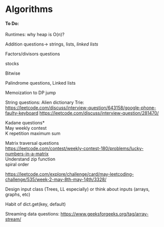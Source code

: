 # Algorithms

#### To Do:

Runtimes: why heap is O(n)?

Addition questions-> strings, lists, *linked lists*

Factors/divisors questions

stocks

Bitwise

Palindrome questions, Linked lists

Memoization to DP jump

String questions: Alien dictionary
Trie: https://leetcode.com/discuss/interview-question/643158/google-phone-faulty-keyboard
https://leetcode.com/discuss/interview-question/281470/


Kadane questions* <br />
May weekly contest <br />
K repetition maximum sum <br />

Matrix traversal questions <br />
https://leetcode.com/contest/weekly-contest-180/problems/lucky-numbers-in-a-matrix <br />
Understand zip function <br />
spiral order

https://leetcode.com/explore/challenge/card/may-leetcoding-challenge/535/week-2-may-8th-may-14th/3328/ <br />

Design input class (Trees, LL especially) or think about inputs (arrays, graphs, etc) 

Habit of dict.get(key, default)

Streaming data questions: https://www.geeksforgeeks.org/tag/array-stream/